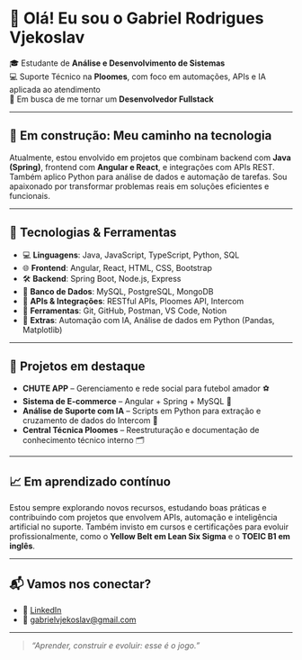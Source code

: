 # 👋 Olá! Eu sou o Gabriel Rodrigues Vjekoslav

🎓 Estudante de **Análise e Desenvolvimento de Sistemas**  
💻 Suporte Técnico na **Ploomes**, com foco em automações, APIs e IA aplicada ao atendimento  
🚀 Em busca de me tornar um **Desenvolvedor Fullstack**

---

## 🚧 Em construção: Meu caminho na tecnologia

Atualmente, estou envolvido em projetos que combinam backend com **Java (Spring)**, frontend com **Angular e React**, e integrações com APIs REST. Também aplico Python para análise de dados e automação de tarefas. Sou apaixonado por transformar problemas reais em soluções eficientes e funcionais.

---

## 🧠 Tecnologias & Ferramentas

- 💻 **Linguagens**: Java, JavaScript, TypeScript, Python, SQL  
- 🌐 **Frontend**: Angular, React, HTML, CSS, Bootstrap  
- 🛠️ **Backend**: Spring Boot, Node.js, Express  
- 🧩 **Banco de Dados**: MySQL, PostgreSQL, MongoDB  
- 🔗 **APIs & Integrações**: RESTful APIs, Ploomes API, Intercom  
- 🧪 **Ferramentas**: Git, GitHub, Postman, VS Code, Notion  
- 🤖 **Extras**: Automação com IA, Análise de dados em Python (Pandas, Matplotlib)

---

## 🧩 Projetos em destaque

- **CHUTE APP** – Gerenciamento e rede social para futebol amador ⚽  
- **Sistema de E-commerce** – Angular + Spring + MySQL 🛒  
- **Análise de Suporte com IA** – Scripts em Python para extração e cruzamento de dados do Intercom 🧠  
- **Central Técnica Ploomes** – Reestruturação e documentação de conhecimento técnico interno 🗂️

---

## 📈 Em aprendizado contínuo

Estou sempre explorando novos recursos, estudando boas práticas e contribuindo com projetos que envolvem APIs, automação e inteligência artificial no suporte. Também invisto em cursos e certificações para evoluir profissionalmente, como o **Yellow Belt em Lean Six Sigma** e o **TOEIC B1 em inglês**.

---

## 📬 Vamos nos conectar?

- 💼 [LinkedIn](https://www.linkedin.com/in/gabrielvjekoslav/)
- 📧 gabrielvjekoslav@gmail.com

---

> *“Aprender, construir e evoluir: esse é o jogo.”*
